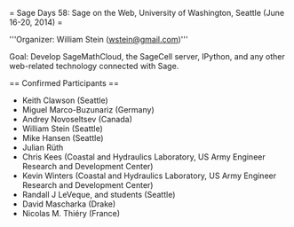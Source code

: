 = Sage Days 58: Sage on the Web, University of Washington, Seattle (June 16-20, 2014) =

'''Organizer: William Stein (wstein@gmail.com)'''

Goal: Develop SageMathCloud, the SageCell server, IPython, and any other web-related technology connected with Sage.

== Confirmed Participants ==

 * Keith Clawson (Seattle)
 * Miguel Marco-Buzunariz (Germany)
 * Andrey Novoseltsev (Canada)
 * William Stein (Seattle)
 * Mike Hansen (Seattle)
 * Julian Rüth 
 * Chris Kees (Coastal and Hydraulics Laboratory, US Army Engineer Research and Development Center)
 * Kevin Winters (Coastal and Hydraulics Laboratory, US Army Engineer Research and Development Center)
 * Randall J LeVeque, and students (Seattle)
 * David Mascharka (Drake)
 * Nicolas M. Thiéry (France)
